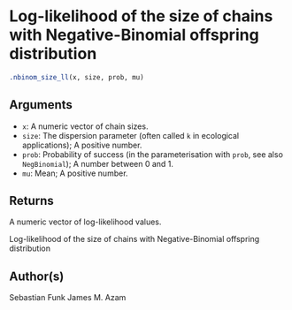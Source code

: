 # Log-likelihood of the size of chains with Negative-Binomial offspring distribution

```r
.nbinom_size_ll(x, size, prob, mu)
```

## Arguments

- `x`: A numeric vector of chain sizes.
- `size`: The dispersion parameter (often called `k` in ecological applications); A positive number.
- `prob`: Probability of success (in the parameterisation with `prob`, see also `NegBinomial`); A number between 0 and 1.
- `mu`: Mean; A positive number.

## Returns

A numeric vector of log-likelihood values.

Log-likelihood of the size of chains with Negative-Binomial offspring distribution

## Author(s)

Sebastian Funk James M. Azam
